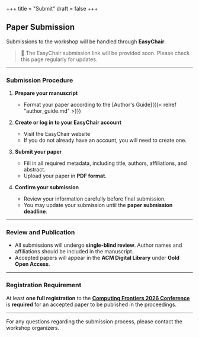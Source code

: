 +++
title = "Submit"
draft = false
+++

## Paper Submission

Submissions to the workshop will be handled through **EasyChair**.

> 🔗 The EasyChair submission link will be provided soon.
> Please check this page regularly for updates.

---

### Submission Procedure

1. **Prepare your manuscript**
   - Format your paper according to the [Author's Guide]({{< relref "author_guide.md" >}})

2. **Create or log in to your EasyChair account**
   - Visit the EasyChair website
   - If you do not already have an account, you will need to create one.

3. **Submit your paper**
   - Fill in all required metadata, including title, authors, affiliations, and abstract.
   - Upload your paper in **PDF format**.

4. **Confirm your submission**
   - Review your information carefully before final submission.
   - You may update your submission until the **paper submission deadline**.

---

### Review and Publication

- All submissions will undergo **single-blind review**.
  Author names and affiliations should be included in the manuscript.
- Accepted papers will appear in the **ACM Digital Library** under **Gold Open Access**.

---

### Registration Requirement

At least **one full registration** to the **[Computing Frontiers 2026 Conference](https://www.computingfrontiers.org/2026/)** is **required** for an accepted paper to be published in the proceedings.

---

For any questions regarding the submission process, please contact the workshop organizers.
